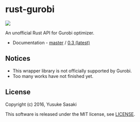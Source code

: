 # rust-gurobi

[![](http://meritbadge.herokuapp.com/gurobi)](https://crates.io/crates/gurobi)

An unofficial Rust API for Gurobi optimizer.

* Documentation - [master](https://ys-nuem.github.io/rust-gurobi/master/gurobi/index.html) / [0.3 (latest)](https://ys-nuem.github.io/rust-gurobi/v0.3.1/gurobi/index.html)

## Notices

* This wrapper library is not officially supported by Gurobi.
* Too many works have not finished yet.


## License

Copyright (c) 2016, Yusuke Sasaki

This software is released under the MIT license, see [LICENSE](LICENSE).
